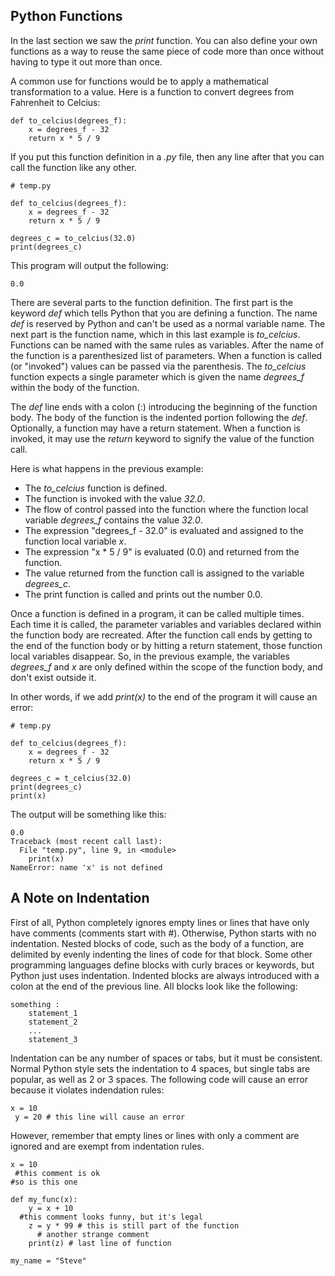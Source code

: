 Python Functions
----------------

In the last section we saw the *print* function. You can also define
your own functions as a way to reuse the same piece of code more than
once without having to type it out more than once.

A common use for functions would be to apply a mathematical
transformation to a value. Here is a function to convert degrees from
Fahrenheit to Celcius:

    def to_celcius(degrees_f):
        x = degrees_f - 32
        return x * 5 / 9

If you put this function definition in a *.py* file, then any line after
that you can call the function like any other.

    # temp.py

    def to_celcius(degrees_f):
        x = degrees_f - 32
        return x * 5 / 9

    degrees_c = to_celcius(32.0)
    print(degrees_c)

This program will output the following:

    0.0

There are several parts to the function definition. The first part is
the keyword *def* which tells Python that you are defining a function.
The name *def* is reserved by Python and can't be used as a normal
variable name. The next part is the function name, which in this last
example is *to_celcius*. Functions can be named with the same rules as
variables. After the name of the function is a parenthesized list of
parameters. When a function is called (or "invoked") values can be
passed via the parenthesis. The *to_celcius* function expects a single
parameter which is given the name *degrees_f* within the body of the
function.

The *def* line ends with a colon (:) introducing the beginning of the
function body. The body of the function is the indented portion
following the *def*. Optionally, a function may have a return statement.
When a function is invoked, it may use the *return* keyword to signify
the value of the function call. 

Here is what happens in the previous example:

 * The *to&#95;celcius* function is defined.
 * The function is invoked with the value *32.0*.
 * The flow of control passed into the function where the function local
   variable *degrees&#95;f* contains the value *32.0*.
 * The expression "degrees&#95;f - 32.0" is evaluated and assigned to
   the function local variable *x*.
 * The expression "x * 5 / 9" is evaluated (0.0) and returned from the
   function.
 * The value returned from the function call is assigned to the variable
   *degrees&#95;c*.
 * The print function is called and prints out the number 0.0.

Once a function is defined in a program, it can be called multiple
times. Each time it is called, the parameter variables and variables
declared within the function body are recreated. After the function call
ends by getting to the end of the function body or by hitting a return
statement, those function local variables disappear. So, in the previous
example, the variables *degrees&#95;f* and *x* are only defined within
the scope of the function body, and don't exist outside it.

In other words, if we add *print(x)* to the end of the program it will
cause an error:

    # temp.py

    def to_celcius(degrees_f):
        x = degrees_f - 32
        return x * 5 / 9

    degrees_c = t_celcius(32.0)
    print(degrees_c)
    print(x)

The output will be something like this:

    0.0
    Traceback (most recent call last):
      File "temp.py", line 9, in <module>
        print(x)
    NameError: name 'x' is not defined

A Note on Indentation
---------------------

First of all, Python completely ignores empty lines or lines that have
only have comments (comments start with #). Otherwise, Python starts
with no indentation. Nested blocks of code, such as the body of a
function, are delimited by evenly indenting the lines of code for that
block. Some other programming languages define blocks with curly braces
or keywords, but Python just uses indentation. Indented blocks are
always introduced with a colon at the end of the previous line. All
blocks look like the following:

    something :
        statement_1
        statement_2
        ...
        statement_3

Indentation can be any number of spaces or tabs, but it must be
consistent. Normal Python style sets the indentation to 4 spaces, but
single tabs are popular, as well as 2 or 3 spaces. The following code
will cause an error because it violates indendation rules:

    x = 10
     y = 20 # this line will cause an error

However, remember that empty lines or lines with only a comment are
ignored and are exempt from indentation rules.

    x = 10
     #this comment is ok
    #so is this one

    def my_func(x):
        y = x + 10
      #this comment looks funny, but it's legal
        z = y * 99 # this is still part of the function
          # another strange comment
        print(z) # last line of function

    my_name = "Steve"

